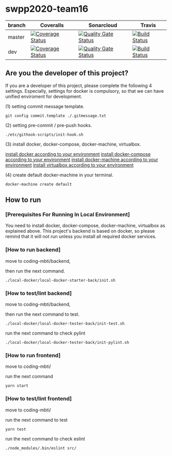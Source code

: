 # swpp2020-team16 

branch       | Coveralls | Sonarcloud | Travis |
------------ | ---- | ---- | ----
master       | [![Coverage Status](https://coveralls.io/repos/github/swsnu/swpp2020-team16/badge.svg?branch=master)](https://coveralls.io/github/swsnu/swpp2020-team16?branch=master) | [![Quality Gate Status](https://sonarcloud.io/api/project_badges/measure?project=chullino_swpp2020-team16&metric=alert_status)](https://sonarcloud.io/dashboard?id=chullino_swpp2020-team16) | [![Build Status](https://travis-ci.org/swsnu/swpp2020-team16.svg?branch=master)](https://travis-ci.org/swsnu/swpp2020-team16)
dev  | [![Coverage Status](https://coveralls.io/repos/github/swsnu/swpp2020-team16/badge.svg?branch=dev)](https://coveralls.io/github/swsnu/swpp2020-team16?branch=dev) |  [![Quality Gate Status](https://sonarcloud.io/api/project_badges/measure?project=chullino_swpp2020-team16&metric=alert_status)](https://sonarcloud.io/dashboard?id=chullino_swpp2020-team16) | [![Build Status](https://travis-ci.org/swsnu/swpp2020-team16.svg?branch=dev)](https://travis-ci.org/swsnu/swpp2020-team16)

## Are you the developer of this project?
If you are a developer of this project, please complete the following 4 settings. Especially, settings for docker is compulsory, so that we can have unified enviroment for development.

(1) setting commit message template.

```
git config commit.template ./.gitmessage.txt
```

(2) setting pre-commit / pre-push hooks. 

```
./etc/githook-scripts/init-hook.sh
```

(3) install docker, docker-compose, docker-machine, virtualbox.

[install docker according to your environment](https://docs.docker.com/get-docker/)
[install docker-compose according to your environment](https://docs.docker.com/compose/install/)
[install docker-machine according to your environment](https://docs.docker.com/machine/install-machine/)
[install virtualbox according to your environment](https://www.virtualbox.org/wiki/Downloads)

(4) create default docker-machine in your terminal.

```
docker-machine create default
```



## How to run

### [Prerequisites For Running In Local Environment]

You need to install docker, docker-compose, docker-machine, virtualbox as explained above.
This project's backend is based on docker, so please remind that it will not run unless you install all required docker services.

### [How to run backend]

move to coding-mbti/backend, 

then run the next command.
```
./local-docker/local-docker-starter-back/init.sh
```
### [How to test/lint backend]

move to coding-mbti/backend, 

then run the next command to test.
```
./local-docker/local-docker-tester-back/init-test.sh
```

run the next command to check pylint
```
./local-docker/local-docker-tester-back/init-pylint.sh
```

### [How to run frontend]

move to coding-mbti/

run the next command
```
yarn start
```

### [How to test/lint frontend]

move to coding-mbti/

run the next command to test
```
yarn test
```

run the next command to check eslint
```
./node_modules/.bin/eslint src/
```